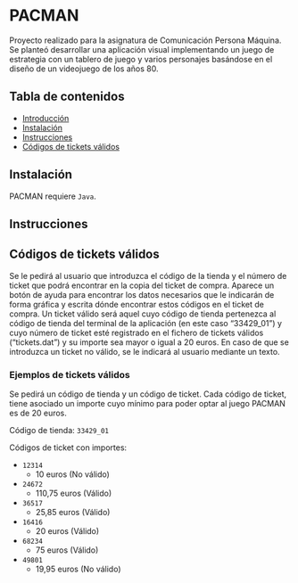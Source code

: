 # PACMAN
Proyecto realizado para la asignatura de Comunicación Persona Máquina. Se planteó desarrollar una aplicación visual implementando un juego de estrategia con un tablero de juego y varios personajes basándose en el diseño de un videojuego de los años 80.

## Tabla de contenidos

- [Introducción](#PACMAN)
- [Instalación](#Instalacion)
- [Instrucciones](#Instrucciones)
- [Códigos de tickets válidos](#Códigos-de-tickets-válidos)



## Instalación
PACMAN requiere `Java`.


## Instrucciones


## Códigos de tickets válidos
Se le pedirá al usuario que introduzca el código de la tienda y el número de ticket que podrá encontrar en la copia del ticket de compra. Aparece un botón de ayuda para encontrar los datos necesarios que le indicarán de forma gráfica y escrita dónde encontrar estos códigos en el ticket de compra. Un ticket válido será aquel cuyo código de tienda pertenezca al código de tienda del terminal de la aplicación (en este caso “33429_01”) y cuyo número de ticket esté registrado en el fichero de tickets válidos (“tickets.dat”) y su importe sea mayor o igual a 20 euros. En caso de que se introduzca un ticket no válido, se le indicará al usuario mediante un texto.

### Ejemplos de tickets válidos
Se pedirá un código de tienda y un código de ticket. Cada código de ticket, tiene asociado un importe cuyo mínimo para poder optar al juego PACMAN es de 20 euros.

Código de tienda: `33429_01`

Códigos de ticket con importes:
- `12314`
    - 10 euros (No válido)
- `24672`
    - 110,75 euros (Válido)
- `36517`
    - 25,85 euros (Válido)
- `16416`
    - 20 euros (Válido)
- `68234`
    - 75 euros (Válido)
- `49801`
    - 19,95 euros (No válido)


